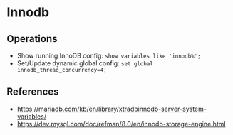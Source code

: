 Innodb
======


Operations
----------
* Show running InnoDB config: `show variables like 'innodb%';`
* Set/Update dynamic global config: `set global innodb_thread_concurrency=4;`

References
----------
* https://mariadb.com/kb/en/library/xtradbinnodb-server-system-variables/
* https://dev.mysql.com/doc/refman/8.0/en/innodb-storage-engine.html


